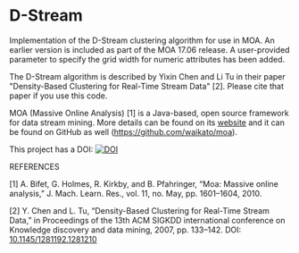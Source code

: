 # D-Stream
Implementation of the D-Stream clustering algorithm for use in MOA. An earlier version is included as part of the MOA 17.06 release. A user-provided parameter to specify the grid width for numeric attributes has been added.

The D-Stream algorithm is described by Yixin Chen and Li Tu in their paper "Density-Based Clustering for Real-Time Stream Data" [2]. Please cite that paper if you use this code.

MOA (Massive Online Analysis) [1] is a Java-based, open source framework for data stream mining. More details can be found on its [website](http://moa.cms.waikato.ac.nz/) and it can be found on GitHub as well (https://github.com/waikato/moa).

This project has a DOI: [![DOI](https://zenodo.org/badge/92280857.svg)](https://zenodo.org/badge/latestdoi/92280857)

REFERENCES

[1] A. Bifet, G. Holmes, R. Kirkby, and B. Pfahringer, “Moa: Massive online analysis,” J. Mach. Learn. Res., vol. 11, no. May, pp. 1601–1604, 2010.

[2] Y. Chen and L. Tu, “Density-Based Clustering for Real-Time Stream Data,” in Proceedings of the 13th ACM SIGKDD international conference on Knowledge discovery and data mining, 2007, pp. 133–142. DOI: [10.1145/1281192.1281210](https://doi.org/10.1145/1281192.1281210)

